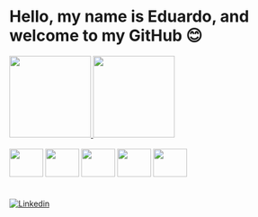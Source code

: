 # Hello, my name is Eduardo, and welcome to my GitHub 😊

<div align="">
  <a href="https://github.com/Eduardo-Schumacher">
    <img height="145em" src="https://github-readme-stats.vercel.app/api?username=Eduardo-Schumacher&count_private=true&include_all_commits=true&show_icons=true&theme=dracula&hide_border=false&show_owner=true"/>
    <img height="145em" src="https://github-readme-stats.vercel.app/api/top-langs/?username=Eduardo-Schumacher&theme=dracula&hide_border=false&&layout=compact"/>
  </a>
</div>

<div style="display: inline_block"><br>
  
  <img align="center" height="50" width="60" src="https://cdn.jsdelivr.net/gh/devicons/devicon/icons/python/python-original.svg" />
          
  <img align="center" height="50" width="60" src="https://cdn.jsdelivr.net/gh/devicons/devicon/icons/mysql/mysql-original-wordmark.svg" />
  
  <img align="center" height="50" width="60" src="https://cdn.jsdelivr.net/gh/devicons/devicon/icons/git/git-original.svg" />
  
  <img align="center" height="50" width="60" src="https://cdn.jsdelivr.net/gh/devicons/devicon/icons/jupyter/jupyter-original.svg" />

  <img align="center" height="50" width="60" src="https://cdn.jsdelivr.net/gh/devicons/devicon/icons/jupyter/jupyter-original.svg" />
 
          
  

</div>

#

[![Linkedin](https://img.shields.io/badge/LinkedIn-0077B5?style=for-the-badge&logo=linkedin&logoColor=white)](https://www.linkedin.com/in/eduardo-schumacher-meneghelli-05b83b1b3/)
